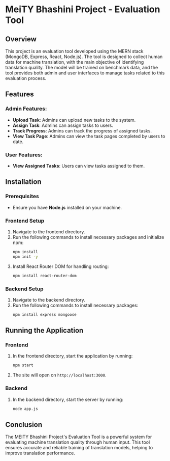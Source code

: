 # MeiTY Bhashini Project - Evaluation Tool

## Overview

This project is an evaluation tool developed using the MERN stack (MongoDB, Express, React, Node.js). The tool is designed to collect human data for machine translation, with the main objective of identifying translation quality. The model will be trained on benchmark data, and the tool provides both admin and user interfaces to manage tasks related to this evaluation process.

## Features

### Admin Features:
- **Upload Task**: Admins can upload new tasks to the system.
- **Assign Task**: Admins can assign tasks to users.
- **Track Progress**: Admins can track the progress of assigned tasks.
- **View Task Page**: Admins can view the task pages completed by users to date.

### User Features:
- **View Assigned Tasks**: Users can view tasks assigned to them.

## Installation

### Prerequisites
- Ensure you have **Node.js** installed on your machine.

### Frontend Setup
1. Navigate to the frontend directory.
2. Run the following commands to install necessary packages and initialize npm:
    ```bash
    npm install 
    npm init -y
    ```
3. Install React Router DOM for handling routing:
    ```bash
    npm install react-router-dom
    ```

### Backend Setup
1. Navigate to the backend directory.
2. Run the following commands to install necessary packages:
    ```bash
    npm install express mongoose
    ```

## Running the Application

### Frontend
1. In the frontend directory, start the application by running:
    ```bash
    npm start
    ```
2. The site will open on `http://localhost:3000`.

### Backend
1. In the backend directory, start the server by running:
    ```bash
    node app.js
    ```

## Conclusion
The MEITY Bhashini Project's Evaluation Tool is a powerful system for evaluating machine translation quality through human input. This tool ensures accurate and reliable training of translation models, helping to improve translation performance.

